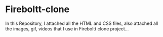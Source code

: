 # Fireboltt-clone
In this Repository, I attached all the HTML and CSS files, also attached all the images, gif, videos that I use in Fireboltt clone project...
